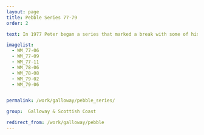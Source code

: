 ```yaml
---
layout: page
title: Pebble Series 77-79
order: 2

text: In 1977 Peter began a series that marked a break with some of his earlier coastal scenes; collectively they are referred to as the 'Pebble Series'.  They began and largely remained more naturalistic than his earlier work.  However, they are certainly not photographic or any less inventive compositionally.  Hundreds, probably thousands, of painstakingly rendered, Seurat like, coloured pebbles, and sometimes large erratic rocks, form the content and the vessel for Peter's sublime, heady vision of the natural world.

imagelist:
  - WM_77-06
  - WM_77-09
  - WM_77-11
  - WM_78-06
  - WM_78-08
  - WM_79-02
  - WM_79-06


permalink: /work/galloway/pebble_series/

group:  Galloway & Scottish Coast

redirect_from: /work/galloway/pebble
---
```

